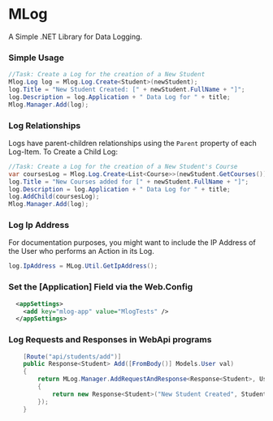 # MLog

A Simple .NET Library for Data Logging.

### Simple Usage

```cs
//Task: Create a Log for the creation of a New Student
Mlog.Log log = Mlog.Log.Create<Student>(newStudent);
log.Title = "New Student Created: [" + newStudent.FullName + "]";
log.Description = log.Application + " Data Log for " + title;
Mlog.Manager.Add(log);
```

### Log Relationships

Logs have parent-children relationships using the `Parent` property of each Log-Item. To Create a Child Log:

```cs
//Task: Create a Log for the creation of a New Student's Course
var coursesLog = Mlog.Log.Create<List<Course>>(newStudent.GetCourses());
log.Title = "New Courses added for [" + newStudent.FullName + "]";
log.Description = log.Application + " Data Log for " + title;
log.AddChild(coursesLog);
Mlog.Manager.Add(log);
```

### Log Ip Address

For documentation purposes, you might want to include the IP Address of the User who performs an Action in its Log.

```cs
log.IpAddress = MLog.Util.GetIpAddress();
```

### Set the [Application] Field via the Web.Config

```xml
  <appSettings>
    <add key="mlog-app" value="MlogTests" />
  </appSettings>
```

### Log Requests and Responses in WebApi programs

```cs
    [Route("api/students/add")]
    public Response<Student> Add([FromBody()] Models.User val)
    {
        return MLog.Manager.AddRequestAndResponse<Response<Student>, User>("api-student-add", val, (Student values) =>
        {
            return new Response<Student>("New Student Created", Student.Add(values), true);
        });
    }
```